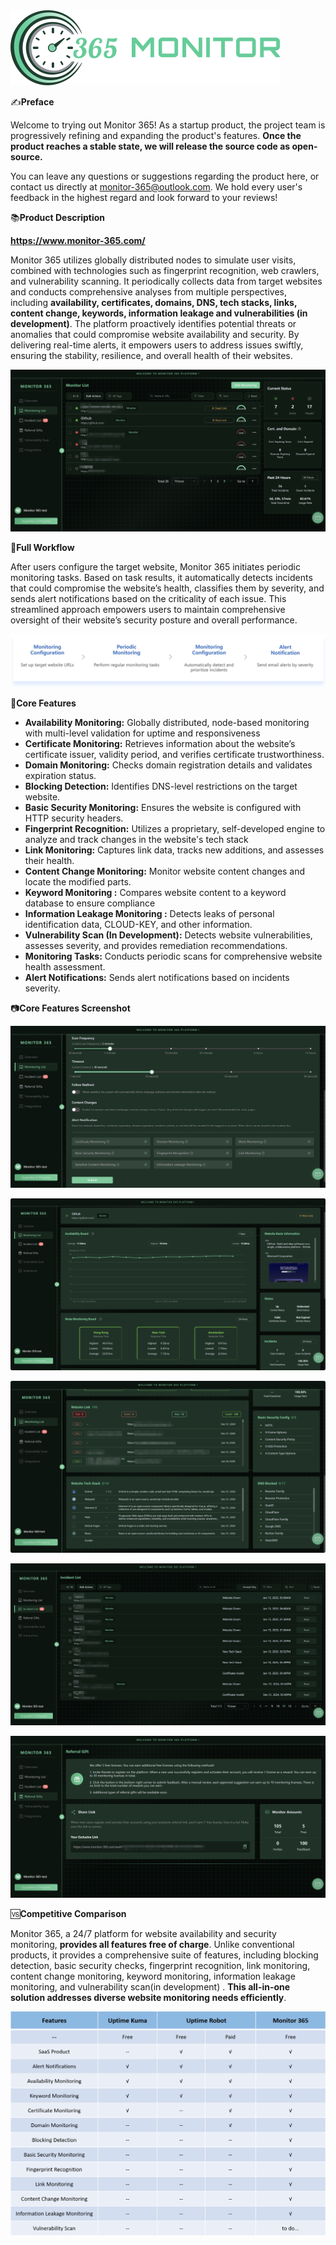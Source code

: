 <img src="pic/github/Monitor365-9.png" alt="Monitor365-9" style="zoom:50%;" />

✍️**Preface**

Welcome to trying out Monitor 365! As a startup product, the project team is progressively refining and expanding the product's features. **Once the product reaches a stable state, we will release the source code as open-source.**

You can leave any questions or suggestions regarding the product here, or contact us directly at monitor-365@outlook.com. We hold every user's feedback in the highest regard and look forward to your reviews!

📚**Product Description**

**https://www.monitor-365.com/**

Monitor 365 utilizes globally distributed nodes to simulate user visits, combined with technologies such as fingerprint recognition, web crawlers, and vulnerability scanning. It periodically collects data from target websites and conducts comprehensive analyses from multiple perspectives, including **availability, certificates, domains, DNS, tech stacks, links, content change, keywords, information leakage and vulnerabilities (in development)**.
The platform proactively identifies potential threats or anomalies that could compromise website availability and security. By delivering real-time alerts, it empowers users to address issues swiftly, ensuring the stability, resilience, and overall health of their websites.

![Monitor365-1](pic/github/Monitor365-1.png)

🔀**Full Workflow**

After users configure the target website, Monitor 365 initiates periodic monitoring tasks. Based on task results, it automatically detects incidents that could compromise the website’s health, classifies them by severity, and sends alert notifications based on the criticality of each issue. This streamlined approach empowers users to maintain comprehensive oversight of their website’s security posture and overall performance.

![monitor365-7](pic/github/monitor365-7.png)

📱**Core Features**

- **Availability Monitoring:** Globally distributed, node-based monitoring with multi-level validation for uptime and responsiveness
- **Certificate Monitoring:** Retrieves information about the website’s certificate issuer, validity period, and verifies certificate trustworthiness.
- **Domain Monitoring:** Checks domain registration details and validates expiration status.
- **Blocking Detection:** Identifies DNS-level restrictions on the target website.
- **Basic Security Monitoring:** Ensures the website is configured with HTTP security headers.
- **Fingerprint Recognition:** Utilizes a proprietary, self-developed engine to analyze and track changes in the website's tech stack
- **Link Monitoring:** Captures link data, tracks new additions, and assesses their health.
- **Content Change Monitoring:** Monitor website content changes and locate the modified parts.
- **Keyword Monitoring :** Compares website content to a keyword database to ensure compliance
- **Information Leakage Monitoring :** Detects leaks of personal identification data, CLOUD-KEY, and other information.
- **Vulnerability Scan (In Development):** Detects website vulnerabilities, assesses severity, and provides remediation recommendations.
- **Monitoring Tasks:** Conducts periodic scans for comprehensive website health assessment.
- **Alert Notifications:** Sends alert notifications based on incidents severity.

📷**Core Features Screenshot**

![Monitor365-2](pic/github/Monitor365-2.png)

![Monitor365-3](pic/github/Monitor365-3.png)

![Monitor365-4](pic/github/Monitor365-4.png)

![Monitor365-5](pic/github/Monitor365-5.png)

![Monitor365-6](pic/github/Monitor365-6.png)

🆚**Competitive Comparison**

Monitor 365, a 24/7 platform for website availability and security monitoring, **provides all features free of charge**. Unlike conventional products, it provides a comprehensive suite of features, including blocking detection, basic security checks, fingerprint recognition, link monitoring, content change monitoring, keyword monitoring, information leakage monitoring, and vulnerability scan(in development) . **This all-in-one solution addresses diverse website monitoring needs efficiently**.

![Monitor365-8](pic/github/Monitor365-8.png)
